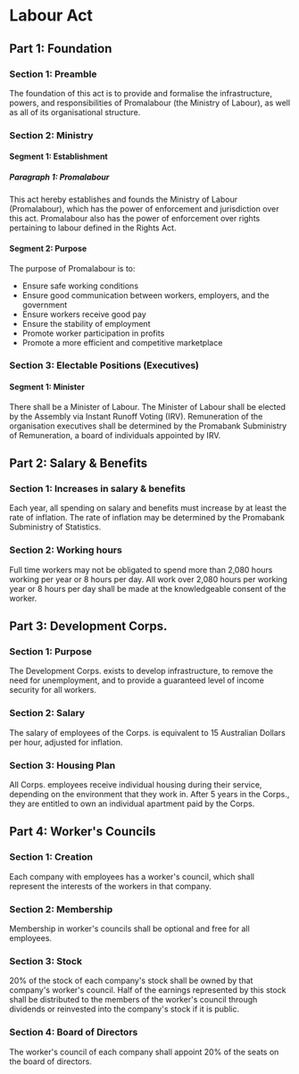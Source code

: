 # Labour Act


## Part 1: Foundation

### Section 1: Preamble
The foundation of this act is to provide and formalise the infrastructure, powers, and responsibilities of Promalabour (the Ministry of Labour), as well as all of its organisational structure.

### Section 2: Ministry

#### Segment 1: Establishment

##### Paragraph 1: Promalabour
This act hereby establishes and founds the Ministry of Labour (Promalabour), which has the power of enforcement and jurisdiction over this act. Promalabour also has the power of enforcement over rights pertaining to labour defined in the Rights Act.

#### Segment 2: Purpose
The purpose of Promalabour is to: 

- Ensure safe working conditions
- Ensure good communication between workers, employers, and the government
- Ensure workers receive good pay
- Ensure the stability of employment
- Promote worker participation in profits
- Promote a more efficient and competitive marketplace

### Section 3: Electable Positions (Executives)

#### Segment 1: Minister
There shall be a Minister of Labour. The Minister of Labour shall be elected by the Assembly via Instant Runoff Voting (IRV). Remuneration of the organisation executives shall be determined by the Promabank Subministry of Remuneration, a board of individuals appointed by IRV.


## Part 2: Salary & Benefits

### Section 1: Increases in salary & benefits
Each year, all spending on salary and benefits must increase by at least the rate of inflation. The rate of inflation may be determined by the Promabank Subministry of Statistics.

### Section 2: Working hours
Full time workers may not be obligated to spend more than 2,080 hours working per year or 8 hours per day. All work over 2,080 hours per working year or 8 hours per day shall be made at the knowledgeable consent of the worker.


## Part 3: Development Corps.

### Section 1: Purpose
The Development Corps. exists to develop infrastructure, to remove the need for unemployment, and to provide a guaranteed level of income security for all workers.

### Section 2: Salary
The salary of employees of the Corps. is equivalent to 15 Australian Dollars per hour, adjusted for inflation.

### Section 3: Housing Plan

All Corps. employees receive individual housing during their service, depending on the environment that they work in. After 5 years in the Corps., they are entitled to own an individual apartment paid by the Corps.


## Part 4: Worker's Councils

### Section 1: Creation
Each company with employees has a worker's council, which shall represent the interests of the workers in that company.

### Section 2: Membership
Membership in worker's councils shall be optional and free for all employees.

### Section 3: Stock
20% of the stock of each company's stock shall be owned by that company's worker's council. Half of the earnings represented by this stock shall be distributed to the members of the worker's council through dividends or reinvested into the company's stock if it is public.

### Section 4: Board of Directors
The worker's council of each company shall appoint 20% of the seats on the board of directors.

